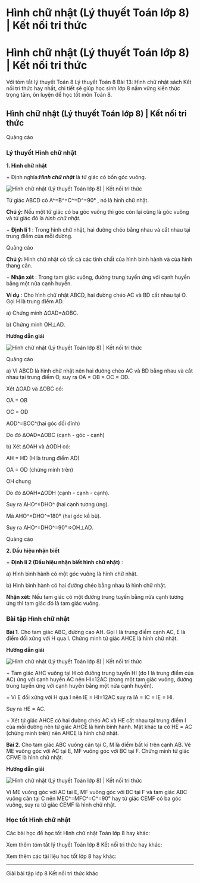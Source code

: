 # Hình chữ nhật (Lý thuyết Toán lớp 8) | Kết nối tri thức

# Hình chữ nhật (Lý thuyết Toán lớp 8) | Kết nối tri thức

Với tóm tắt lý thuyết Toán 8 Lý thuyết Toán 8 Bài 13: Hình chữ nhật sách Kết nối tri thức hay nhất, chi tiết sẽ giúp học sinh lớp 8 nắm vững kiến thức trọng tâm, ôn luyện để học tốt môn Toán 8.

## Hình chữ nhật (Lý thuyết Toán lớp 8) | Kết nối tri thức

Quảng cáo

### **Lý thuyết Hình chữ nhật**

**1\. Hình chữ nhật**

\+ Định nghĩa:**_Hình chữ nhật_** là tứ giác có bốn góc vuông.

![Hình chữ nhật \(Lý thuyết Toán lớp 8\) | Kết nối tri thức](https://vietjack.com/toan-8-kn/images/ly-thuyet-bai-13-hinh-chu-nhat.PNG)

Tứ giác ABCD có A^=B^=C^=D^=90° , nó là hình chữ nhật.

**Chú ý:** Nếu một tứ giác có ba góc vuông thì góc còn lại cũng là góc vuông và tứ giác đó là _hình chữ nhật._

\+ **Định lí 1** : Trong hình chữ nhật, hai đường chéo bằng nhau và cắt nhau tại trung điểm của mỗi đường.

Quảng cáo

**Chú ý:** Hình chữ nhật có tất cả các tính chất của hình bình hành và của hình thang cân.

\+ **Nhận xét** : Trong tam giác vuông, đường trung tuyến ứng với cạnh huyền bằng một nửa cạnh huyền.

**Ví dụ** : Cho hình chữ nhật ABCD, hai đường chéo AC và BD cắt nhau tại O. Gọi H là trung điểm AD.

a) Chứng minh ΔOAD=ΔOBC.

b) Chứng minh OH⊥AD.

**Hướng dẫn giải**

![Hình chữ nhật \(Lý thuyết Toán lớp 8\) | Kết nối tri thức](https://vietjack.com/toan-8-kn/images/ly-thuyet-bai-13-hinh-chu-nhat-1.PNG)

Quảng cáo

a) Vì ABCD là hình chữ nhật nên hai đường chéo AC và BD bằng nhau và cắt nhau tại trung điểm O, suy ra OA = OB = OC = OD.

Xét ΔOAD và ΔOBC có:

OA = OB 

OC = OD

AOD^=BOC^(hai góc đối đỉnh)

Do đó ΔOAD=ΔOBC (cạnh - góc - cạnh)

b) Xét ΔOAH và ΔODH có:

AH = HD (H là trung điểm AD)

OA = OD (chứng minh trên)

OH chung

Do đó ΔOAH=ΔODH (cạnh - cạnh - cạnh).

Suy ra AHO^=DHO^ (hai cạnh tương ứng).

Mà AHO^+DHO^=180° (hai góc kề bù).

Suy ra AHO^=DHO^=90°⇒OH⊥AD.

Quảng cáo

**2\. Dấu hiệu nhận biết**

\+ **Định lí 2 (Dấu hiệu nhận biết hình chữ nhật)** :

a) Hình bình hành có một góc vuông là hình chữ nhật.

b) Hình bình hành có hai đường chéo bằng nhau là hình chữ nhật.

**Nhận xét:** Nếu tam giác có một đường trung tuyến bằng nửa cạnh tương ứng thì tam giác đó là tam giác vuông. 

### **Bài tập Hình chữ nhật**

**Bài 1**. Cho tam giác ABC, đường cao AH. Gọi I là trung điểm cạnh AC, E là điểm đối xứng với H qua I. Chứng minh tứ giác AHCE là hình chữ nhật.

**Hướng dẫn giải**

![Hình chữ nhật \(Lý thuyết Toán lớp 8\) | Kết nối tri thức](https://vietjack.com/toan-8-kn/images/ly-thuyet-bai-13-hinh-chu-nhat-2.PNG)

\+ Tam giác AHC vuông tại H có đường trung tuyến HI (do I là trung điểm của AC) ứng với cạnh huyền AC nên HI=12AC (trong một tam giác vuông, đường trung tuyến ứng với cạnh huyền bằng một nửa cạnh huyền).

\+ Vì E đối xứng với H qua I nên IE = HI=12AC suy ra IA = IC = IE = HI.

Suy ra HE = AC.

\+ Xét tứ giác AHCE có hai đường chéo AC và HE cắt nhau tại trung điểm I của mỗi đường nên tứ giác AHCE là hình bình hành. Mặt khác ta có HE = AC (chứng minh trên) nên AHCE là hình chữ nhật.

**Bài 2**. Cho tam giác ABC vuông cân tại C, M là điểm bất kì trên cạnh AB. Vẽ ME vuông góc với AC tại E, MF vuông góc với BC tại F. Chứng minh tứ giác CFME là hình chữ nhật.

**Hướng dẫn giải**

![Hình chữ nhật \(Lý thuyết Toán lớp 8\) | Kết nối tri thức](https://vietjack.com/toan-8-kn/images/ly-thuyet-bai-13-hinh-chu-nhat-3.PNG)

Vì ME vuông góc với AC tại E, MF vuông góc với BC tại F và tam giác ABC vuông cân tại C nên MEC^=MFC^=C^=90° hay tứ giác CEMF có ba góc vuông, suy ra tứ giác CEMF là hình chữ nhật.  


### **Học tốt Hình chữ nhật**

Các bài học để học tốt Hình chữ nhật Toán lớp 8 hay khác:

Xem thêm tóm tắt lý thuyết Toán lớp 8 Kết nối tri thức hay khác:

Xem thêm các tài liệu học tốt lớp 8 hay khác:

* * *

Giải bài tập lớp 8 Kết nối tri thức khác
